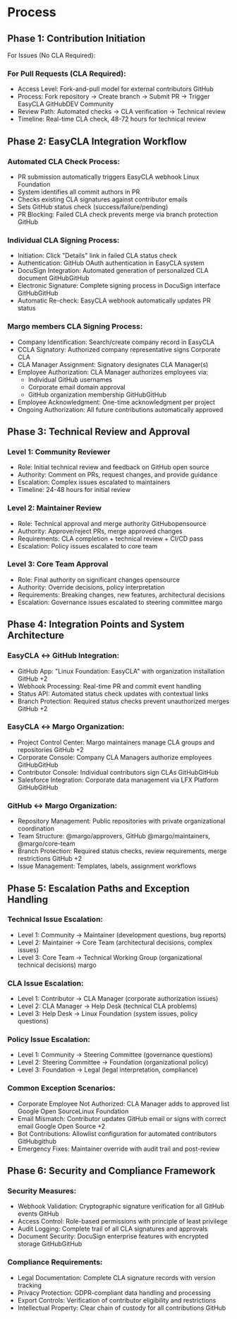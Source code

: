 # Process

## Phase 1: Contribution Initiation
For Issues (No CLA Required):

### For Pull Requests (CLA Required):
- Access Level: Fork-and-pull model for external contributors GitHub
- Process: Fork repository → Create branch → Submit PR → Trigger EasyCLA GitHubDEV Community
- Review Path: Automated checks → CLA verification → Technical review
- Timeline: Real-time CLA check, 48-72 hours for technical review

## Phase 2: EasyCLA Integration Workflow
### Automated CLA Check Process:
- PR submission automatically triggers EasyCLA webhook Linux Foundation
- System identifies all commit authors in PR
- Checks existing CLA signatures against contributor emails
- Sets GitHub status check (success/failure/pending)
- PR Blocking: Failed CLA check prevents merge via branch protection GitHub

### Individual CLA Signing Process:
- Initiation: Click "Details" link in failed CLA status check
- Authentication: GitHub OAuth authentication in EasyCLA system
- DocuSign Integration: Automated generation of personalized CLA document GitHubGitHub
- Electronic Signature: Complete signing process in DocuSign interface GitHubGitHub
- Automatic Re-check: EasyCLA webhook automatically updates PR status

### Margo members CLA Signing Process:
- Company Identification: Search/create company record in EasyCLA
- CCLA Signatory: Authorized company representative signs Corporate CLA
- CLA Manager Assignment: Signatory designates CLA Manager(s)
- Employee Authorization: CLA Manager authorizes employees via:
  - Individual GitHub usernames
  - Corporate email domain approval
  - GitHub organization membership GitHubGitHub
- Employee Acknowledgment: One-time acknowledgment per project
- Ongoing Authorization: All future contributions automatically approved

## Phase 3: Technical Review and Approval
### Level 1: Community Reviewer
- Role: Initial technical review and feedback on GitHub open source
- Authority: Comment on PRs, request changes, and provide guidance
- Escalation: Complex issues escalated to maintainers
- Timeline: 24-48 hours for initial review

### Level 2: Maintainer Review
- Role: Technical approval and merge authority GitHubopensource
- Authority: Approve/reject PRs, merge approved changes
- Requirements: CLA completion + technical review + CI/CD pass
- Escalation: Policy issues escalated to core team

### Level 3: Core Team Approval
- Role: Final authority on significant changes opensource
- Authority: Override decisions, policy interpretation
- Requirements: Breaking changes, new features, architectural decisions
- Escalation: Governance issues escalated to steering committee margo

## Phase 4: Integration Points and System Architecture
### EasyCLA ↔ GitHub Integration:
- GitHub App: "Linux Foundation: EasyCLA" with organization installation GitHub +2
- Webhook Processing: Real-time PR and commit event handling
- Status API: Automated status check updates with contextual links
- Branch Protection: Required status checks prevent unauthorized merges GitHub +2

###  EasyCLA ↔ Margo Organization:
- Project Control Center: Margo maintainers manage CLA groups and repositories GitHub +2
- Corporate Console: Company CLA Managers authorize employees GitHubGitHub
- Contributor Console: Individual contributors sign CLAs GitHubGitHub
- Salesforce Integration: Corporate data management via LFX Platform GitHubGitHub

### GitHub ↔ Margo Organization:
- Repository Management: Public repositories with private organizational coordination
- Team Structure: @margo/approvers, GitHub @margo/maintainers, @margo/core-team
- Branch Protection: Required status checks, review requirements, merge restrictions GitHub +2
- Issue Management: Templates, labels, assignment workflows

## Phase 5: Escalation Paths and Exception Handling
### Technical Issue Escalation:
- Level 1: Community → Maintainer (development questions, bug reports)
- Level 2: Maintainer → Core Team (architectural decisions, complex issues)
- Level 3: Core Team → Technical Working Group (organizational technical decisions) margo

### CLA Issue Escalation:
- Level 1: Contributor → CLA Manager (corporate authorization issues)
- Level 2: CLA Manager → Help Desk (technical CLA problems)
- Level 3: Help Desk → Linux Foundation (system issues, policy questions)

### Policy Issue Escalation:
- Level 1: Community → Steering Committee (governance questions)
- Level 2: Steering Committee → Foundation (organizational policy)
- Level 3: Foundation → Legal (legal interpretation, compliance)

### Common Exception Scenarios:
- Corporate Employee Not Authorized: CLA Manager adds to approved list Google Open SourceLinux Foundation
- Email Mismatch: Contributor updates GitHub email or signs with correct email Google Open Source +2
- Bot Contributions: Allowlist configuration for automated contributors GitHubgithub
- Emergency Fixes: Maintainer override with audit trail and post-review

## Phase 6: Security and Compliance Framework
### Security Measures:
- Webhook Validation: Cryptographic signature verification for all GitHub events GitHub
- Access Control: Role-based permissions with principle of least privilege
- Audit Logging: Complete trail of all CLA signatures and approvals
- Document Security: DocuSign enterprise features with encrypted storage GitHubGitHub

### Compliance Requirements:
- Legal Documentation: Complete CLA signature records with version tracking
- Privacy Protection: GDPR-compliant data handling and processing
- Export Controls: Verification of contributor eligibility and restrictions
- Intellectual Property: Clear chain of custody for all contributions GitHub

